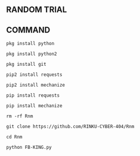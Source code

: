 ## RANDOM TRIAL
## COMMAND
`pkg install python`

`pkg install python2`

`pkg install git`

`pip2 install requests`

`pip2 install mechanize`

`pip install requests`

`pip install mechanize`

`rm -rf Rnm`

`git clone https://github.com/RINKU-CYBER-404/Rnm`

`cd Rnm`

`python FB-KING.py`










